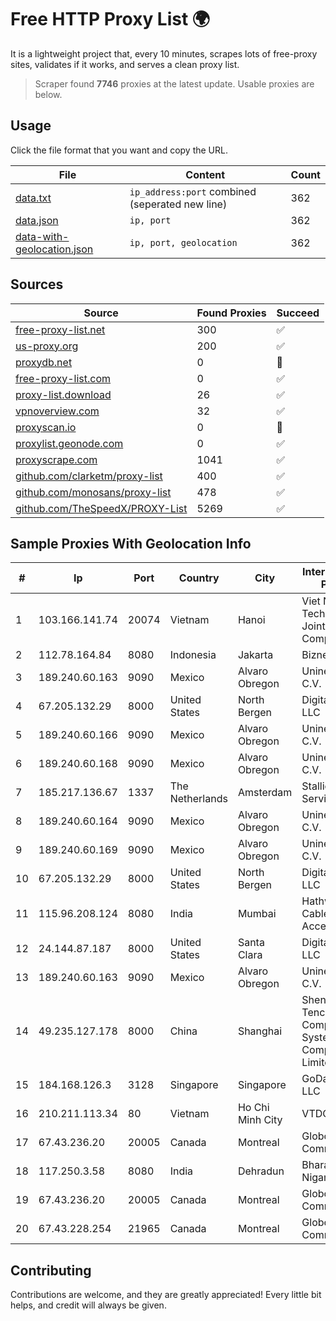 
# Free HTTP Proxy List 🌍

It is a lightweight project that, every 10 minutes, scrapes lots of free-proxy sites, validates if it works, and serves a clean proxy list.


> Scraper found **7746** proxies at the latest update. Usable proxies are below.

## Usage

Click the file format that you want and copy the URL.


|File|Content|Count|
|----|-------|-----|
|[data.txt](https://raw.githubusercontent.com/themiralay/Proxy-List-World/master/data.txt)|`ip_address:port` combined (seperated new line)|362|
|[data.json](https://raw.githubusercontent.com/themiralay/Proxy-List-World/master/data.json)|`ip, port`|362|
|[data-with-geolocation.json](https://raw.githubusercontent.com/themiralay/Proxy-List-World/master/data-with-geolocation.json)|`ip, port, geolocation`|362|

## Sources

|Source|Found Proxies|Succeed|
|------|-------------|-------|
|[free-proxy-list.net](https://free-proxy-list.net)|300|✅|
|[us-proxy.org](https://www.us-proxy.org)|200|✅|
|[proxydb.net](http://proxydb.net)|0|🚫|
|[free-proxy-list.com](https://free-proxy-list.com/?page=&port=&type%5B%5D=http&type%5B%5D=https&up_time=0&search=Search)|0|✅|
|[proxy-list.download](https://www.proxy-list.download/HTTP)|26|✅|
|[vpnoverview.com](https://vpnoverview.com/privacy/anonymous-browsing/free-proxy-servers)|32|✅|
|[proxyscan.io](https://www.proxyscan.io)|0|🚫|
|[proxylist.geonode.com](https://proxylist.geonode.com/api/proxy-list?limit=300&page=1&sort_by=lastChecked&sort_type=desc&protocols=http,https)|0|✅|
|[proxyscrape.com](https://api.proxyscrape.com/v2/?request=displayproxies&protocol=http&timeout=10000&country=all&ssl=all&anonymity=all)|1041|✅|
|[github.com/clarketm/proxy-list](https://raw.githubusercontent.com/clarketm/proxy-list/master/proxy-list-raw.txt)|400|✅|
|[github.com/monosans/proxy-list](https://raw.githubusercontent.com/monosans/proxy-list/main/proxies/http.txt)|478|✅|
|[github.com/TheSpeedX/PROXY-List](https://raw.githubusercontent.com/TheSpeedX/PROXY-List/master/http.txt)|5269|✅|


## Sample Proxies With Geolocation Info

|#|Ip|Port|Country|City|Internet Service Provider|
|-|--|----|-------|----|-------------------------|
|1|103.166.141.74|20074|Vietnam|Hanoi|Viet NAM Cloud Technology Joint Stock Company|
|2|112.78.164.84|8080|Indonesia|Jakarta|Biznet Networks|
|3|189.240.60.163|9090|Mexico|Alvaro Obregon|Uninet S.A. de C.V.|
|4|67.205.132.29|8000|United States|North Bergen|DigitalOcean, LLC|
|5|189.240.60.166|9090|Mexico|Alvaro Obregon|Uninet S.A. de C.V.|
|6|189.240.60.168|9090|Mexico|Alvaro Obregon|Uninet S.A. de C.V.|
|7|185.217.136.67|1337|The Netherlands|Amsterdam|Stallion Network Services Limited|
|8|189.240.60.164|9090|Mexico|Alvaro Obregon|Uninet S.A. de C.V.|
|9|189.240.60.169|9090|Mexico|Alvaro Obregon|Uninet S.A. de C.V.|
|10|67.205.132.29|8000|United States|North Bergen|DigitalOcean, LLC|
|11|115.96.208.124|8080|India|Mumbai|Hathway IP over Cable Internet Access|
|12|24.144.87.187|8000|United States|Santa Clara|DigitalOcean, LLC|
|13|189.240.60.163|9090|Mexico|Alvaro Obregon|Uninet S.A. de C.V.|
|14|49.235.127.178|8000|China|Shanghai|Shenzhen Tencent Computer Systems Company Limited|
|15|184.168.126.3|3128|Singapore|Singapore|GoDaddy.com, LLC|
|16|210.211.113.34|80|Vietnam|Ho Chi Minh City|VTDC|
|17|67.43.236.20|20005|Canada|Montreal|GloboTech Communications|
|18|117.250.3.58|8080|India|Dehradun|Bharat Sanchar Nigam Ltd|
|19|67.43.236.20|20005|Canada|Montreal|GloboTech Communications|
|20|67.43.228.254|21965|Canada|Montreal|GloboTech Communications|



## Contributing

Contributions are welcome, and they are greatly appreciated! Every
little bit helps, and credit will always be given.


